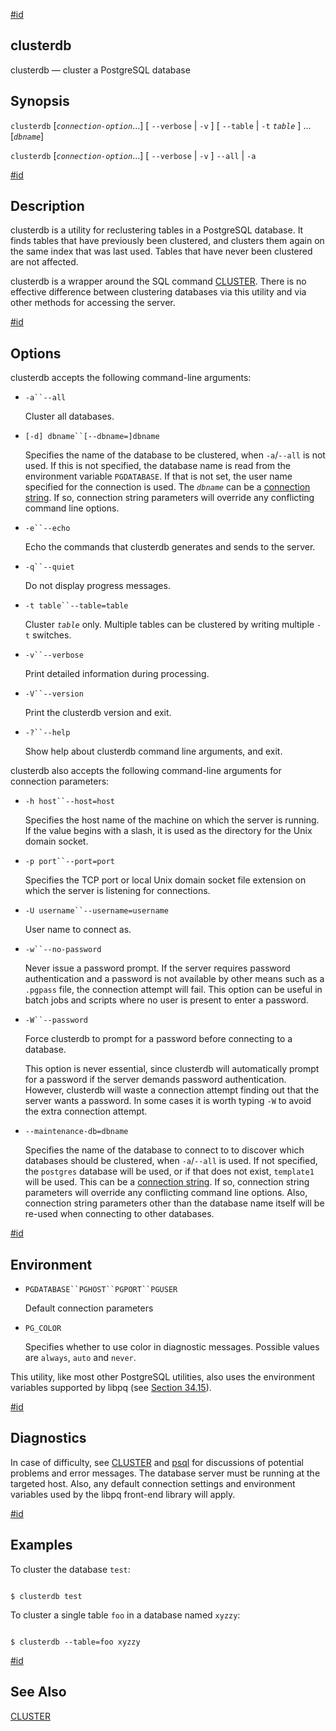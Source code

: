 [#id](#APP-CLUSTERDB)

## clusterdb

clusterdb — cluster a PostgreSQL database

## Synopsis

`clusterdb` \[_`connection-option`_...] \[ `--verbose` | `-v` ] \[ `--table` | `-t` _`table`_ ] ... \[_`dbname`_]

`clusterdb` \[_`connection-option`_...] \[ `--verbose` | `-v` ] `--all` | `-a`

[#id](#id-1.9.4.3.5)

## Description

clusterdb is a utility for reclustering tables in a PostgreSQL database. It finds tables that have previously been clustered, and clusters them again on the same index that was last used. Tables that have never been clustered are not affected.

clusterdb is a wrapper around the SQL command [CLUSTER](sql-cluster). There is no effective difference between clustering databases via this utility and via other methods for accessing the server.

[#id](#id-1.9.4.3.6)

## Options

clusterdb accepts the following command-line arguments:

- `-a``--all`

  Cluster all databases.

- `[-d] dbname``[--dbname=]dbname`

  Specifies the name of the database to be clustered, when `-a`/`--all` is not used. If this is not specified, the database name is read from the environment variable `PGDATABASE`. If that is not set, the user name specified for the connection is used. The _`dbname`_ can be a [connection string](libpq-connect#LIBPQ-CONNSTRING). If so, connection string parameters will override any conflicting command line options.

- `-e``--echo`

  Echo the commands that clusterdb generates and sends to the server.

- `-q``--quiet`

  Do not display progress messages.

- `-t table``--table=table`

  Cluster _`table`_ only. Multiple tables can be clustered by writing multiple `-t` switches.

- `-v``--verbose`

  Print detailed information during processing.

- `-V``--version`

  Print the clusterdb version and exit.

- `-?``--help`

  Show help about clusterdb command line arguments, and exit.

clusterdb also accepts the following command-line arguments for connection parameters:

- `-h host``--host=host`

  Specifies the host name of the machine on which the server is running. If the value begins with a slash, it is used as the directory for the Unix domain socket.

- `-p port``--port=port`

  Specifies the TCP port or local Unix domain socket file extension on which the server is listening for connections.

- `-U username``--username=username`

  User name to connect as.

- `-w``--no-password`

  Never issue a password prompt. If the server requires password authentication and a password is not available by other means such as a `.pgpass` file, the connection attempt will fail. This option can be useful in batch jobs and scripts where no user is present to enter a password.

- `-W``--password`

  Force clusterdb to prompt for a password before connecting to a database.

  This option is never essential, since clusterdb will automatically prompt for a password if the server demands password authentication. However, clusterdb will waste a connection attempt finding out that the server wants a password. In some cases it is worth typing `-W` to avoid the extra connection attempt.

- `--maintenance-db=dbname`

  Specifies the name of the database to connect to to discover which databases should be clustered, when `-a`/`--all` is used. If not specified, the `postgres` database will be used, or if that does not exist, `template1` will be used. This can be a [connection string](libpq-connect#LIBPQ-CONNSTRING). If so, connection string parameters will override any conflicting command line options. Also, connection string parameters other than the database name itself will be re-used when connecting to other databases.

[#id](#id-1.9.4.3.7)

## Environment

- `PGDATABASE``PGHOST``PGPORT``PGUSER`

  Default connection parameters

- `PG_COLOR`

  Specifies whether to use color in diagnostic messages. Possible values are `always`, `auto` and `never`.

This utility, like most other PostgreSQL utilities, also uses the environment variables supported by libpq (see [Section 34.15](libpq-envars)).

[#id](#id-1.9.4.3.8)

## Diagnostics

In case of difficulty, see [CLUSTER](sql-cluster) and [psql](app-psql) for discussions of potential problems and error messages. The database server must be running at the targeted host. Also, any default connection settings and environment variables used by the libpq front-end library will apply.

[#id](#id-1.9.4.3.9)

## Examples

To cluster the database `test`:

```

$ clusterdb test
```

To cluster a single table `foo` in a database named `xyzzy`:

```

$ clusterdb --table=foo xyzzy
```

[#id](#id-1.9.4.3.10)

## See Also

[CLUSTER](sql-cluster)
